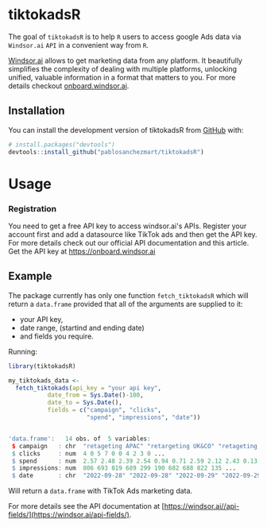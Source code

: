 
# tiktokadsR

<!-- badges: start -->
<!-- badges: end -->

The goal of `tiktokadsR` is to help `R` users to access google Ads data via `Windsor.ai` `API` in a convenient way from `R`.

[Windsor.ai](https://windsor.ai/) allows to get marketing data from any platform. It beautifully simplifies the complexity of dealing with multiple platforms, unlocking unified, valuable information in a format that matters to you. For more details checkout [onboard.windsor.ai](https://onboard.windsor.ai/).

## Installation

You can install the development version of tiktokadsR from [GitHub](https://github.com/) with:

``` r
# install.packages("devtools")
devtools::install_github("pablosanchezmart/tiktokadsR")
```

# Usage

### Registration

You need to get a free API key to access windsor.ai's APIs. Register your account first and add a datasource like TikTok ads and then get the API key. For more details check out our official API documentation and this article. Get the API key at https://onboard.windsor.ai

## Example

The package currently has only one function `fetch_tiktokadsR` which will return a `data.frame` provided that all of the arguments are supplied to it: 

- your API key, 
- date range, (startind and ending date)
- and fields you require.

Running: 

``` r
library(tiktokadsR)

my_tiktokads_data <-
  fetch_tiktokads(api_key = "your api key",
           date_from = Sys.Date()-100,
           date_to = Sys.Date(),
           fields = c("campaign", "clicks",
                      "spend", "impressions", "date")) 
```

```r

'data.frame':	14 obs. of  5 variables:
 $ campaign   : chr  "retageting APAC" "retargeting UK&CO" "retageting APAC" "retargeting UK&CO" ...
 $ clicks     : num  4 0 5 7 0 0 4 2 3 0 ...
 $ spend      : num  2.57 2.48 2.39 2.54 0.94 0.71 2.59 2.12 2.43 0.13 ...
 $ impressions: num  806 693 819 689 299 190 682 688 822 135 ...
 $ date       : chr  "2022-09-28" "2022-09-28" "2022-09-29" "2022-09-29" ...
```

Will return a `data.frame` with TikTok Ads marketing data.  

For more details see the API documentation at [https://windsor.ai//api-fields/](https://windsor.ai/api-fields/).
